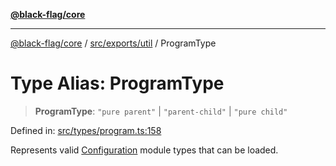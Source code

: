 [**@black-flag/core**](../../../../README.md)

***

[@black-flag/core](../../../../README.md) / [src/exports/util](../README.md) / ProgramType

# Type Alias: ProgramType

> **ProgramType**: `"pure parent"` \| `"parent-child"` \| `"pure child"`

Defined in: [src/types/program.ts:158](https://github.com/Xunnamius/black-flag/blob/40d21584fb01de3f46f2fedf60011594304c55d4/src/types/program.ts#L158)

Represents valid [Configuration](../../type-aliases/Configuration.md) module types that can be loaded.
